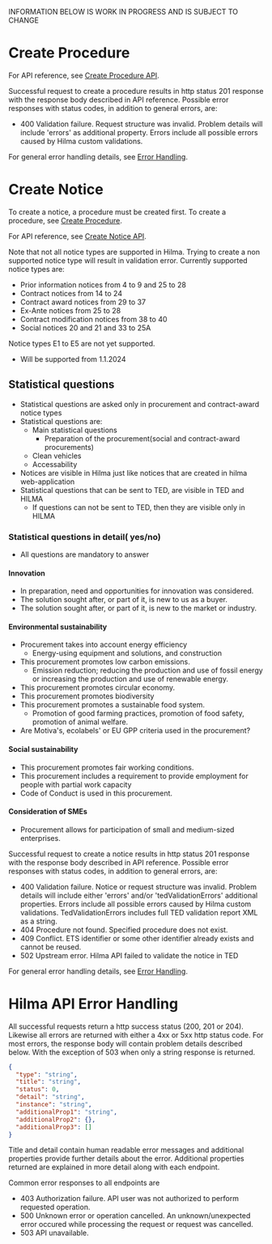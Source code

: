 INFORMATION BELOW IS WORK IN PROGRESS AND IS SUBJECT TO CHANGE

# Create Procedure
<a name="create-procedure"></a>

For API reference, see [Create Procedure API](https://hns-hilma-test-apim.developer.azure-api.net/api-details#api=ets-write-eforms-api&operation=post-external-write-v1-procedure).

Successful request to create a procedure results in http status 201 response with the response body described in API reference. Possible error responses with status codes, in addition to general errors, are:

- 400 Validation failure. Request structure was invalid. Problem details will include 'errors' as additional property. Errors include all possible errors caused by Hilma custom validations.

For general error handling details, see [Error Handling](#error-handling).

# Create Notice
<a name="create-notice"></a>

To create a notice, a procedure must be created first. To create a procedure, see [Create Procedure](#create-procedure).

For API reference, see [Create Notice API](https://hns-hilma-test-apim.developer.azure-api.net/api-details#api=ets-write-eforms-api&operation=post-external-write-v1-procedure-procedureid-notice-etsidentifier).

Note that not all notice types are supported in Hilma. Trying to create a non supported notice type will result in validation error. Currently supported notice types are:
- Prior information notices from 4 to 9 and 25 to 28
- Contract notices from 14 to 24
- Contract award notices from 29 to 37
- Ex-Ante notices from 25 to 28
- Contract modification notices from 38 to 40
- Social notices 20 and 21 and 33 to 25A

Notice types E1 to E5 are not yet supported.
  - Will be supported from 1.1.2024

## Statistical questions

- Statistical questions are asked only in procurement and contract-award notice types
- Statistical questions are:
  - Main statistical questions
    - Preparation of the procurement(social and contract-award  procurements)
  - Clean vehicles
  - Accessability
- Notices are visible in Hilma just like notices that are created in hilma web-application
- Statistical questions that can be sent to TED, are visible in TED and HILMA
  - If questions can not be sent to TED, then they are visible only in HILMA

### Statistical questions in detail( yes/no)
  - All questions are mandatory to answer

#### Innovation
  - In preparation, need and opportunities for innovation was considered.
  - The solution sought after, or part of it, is new to us as a buyer. 
  - The solution sought after, or part of it, is new to the market or industry. 

#### Environmental sustainability
  - Procurement takes into account energy efficiency
    - Energy-using equipment and solutions, and construction
  - This procurement promotes low carbon emissions. 
    - Emission reduction; reducing the production and use of fossil energy or increasing the production and use of renewable energy.
  - This procurement promotes circular economy.
  - This procurement promotes biodiversity
  - This procurement promotes a sustainable food system.
    - Promotion of good farming practices, promotion of food safety, promotion of animal welfare.
  - Are Motiva's, ecolabels' or EU GPP criteria used in the procurement? 

#### Social sustainability
  - This procurement promotes fair working conditions. 
  - This procurement includes a requirement to provide employment for people with partial work capacity
  - Code of Conduct is used in this procurement. 

#### Consideration of SMEs
  - Procurement allows for participation of small and medium-sized enterprises.

Successful request to create a notice results in http status 201 response with the response body described in API reference. Possible error responses with status codes, in addition to general errors, are:

- 400 Validation failure. Notice or request structure was invalid. Problem details will include either 'errors' and/or 'tedValidationErrors' additional properties. Errors include all possible errors caused by Hilma custom validations. TedValidationErrors includes full TED validation report XML as a string.
- 404 Procedure not found. Specified procedure does not exist.
- 409 Conflict. ETS identifier or some other identifier already exists and cannot be reused.
- 502 Upstream error. Hilma API failed to validate the notice in TED

For general error handling details, see [Error Handling](#error-handling).

# Hilma API Error Handling
<a name="error-handling"></a>

All successful requests return a http success status (200, 201 or 204). Likewise all errors are returned with either a 4xx or 5xx http status code. For most errors, the response body will contain problem details described below. With the exception of 503 when only a string response is returned.

```json
{
  "type": "string",
  "title": "string",
  "status": 0,
  "detail": "string",
  "instance": "string",
  "additionalProp1": "string",
  "additionalProp2": {},
  "additionalProp3": []
}
```

Title and detail contain human readable error messages and additional properties provide further details about the error. Additional properties returned are explained in more detail along with each endpoint.

Common error responses to all endpoints are
- 403 Authorization failure. API user was not authorized to perform requested operation.
- 500 Unknown error or operation cancelled. An unknown/unexpected error occured while processing the request or request was cancelled.
- 503 API unavailable.

